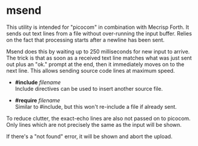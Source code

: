 # msend

This utility is intended for "picocom" in combination with Mecrisp Forth.
It sends out text lines from a file without over-running the input buffer.
Relies on the fact that processing starts after a newline has been sent.

Msend does this by waiting up to 250 milliseconds for new input to arrive.
The trick is that as soon as a received text line matches what was just
sent out plus an "ok." prompt at the end, then it immediately moves on to
the next line. This allows sending source code lines at maximum speed.

* **#include** _filename_  
    Include directives can be used to insert another source file.

* **#require** _filename_  
    Similar to #include, but this won't re-include a file if already sent.

To reduce clutter, the exact-echo lines are also not passed on to picocom.
Only lines which are not precisely the same as the input will be shown.

If there's a "not found" error, it will be shown and abort the upload.
